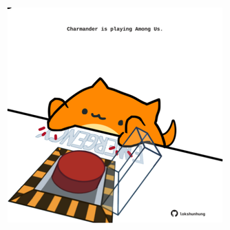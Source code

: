 <!-- built at 18/08/2021, 10:01:53 UTC -->
<p align="center">
  <img width="500" height="500" src="./ReadmeImage.svg">
</p>
